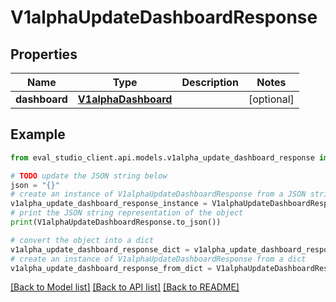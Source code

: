 # V1alphaUpdateDashboardResponse


## Properties

Name | Type | Description | Notes
------------ | ------------- | ------------- | -------------
**dashboard** | [**V1alphaDashboard**](V1alphaDashboard.md) |  | [optional] 

## Example

```python
from eval_studio_client.api.models.v1alpha_update_dashboard_response import V1alphaUpdateDashboardResponse

# TODO update the JSON string below
json = "{}"
# create an instance of V1alphaUpdateDashboardResponse from a JSON string
v1alpha_update_dashboard_response_instance = V1alphaUpdateDashboardResponse.from_json(json)
# print the JSON string representation of the object
print(V1alphaUpdateDashboardResponse.to_json())

# convert the object into a dict
v1alpha_update_dashboard_response_dict = v1alpha_update_dashboard_response_instance.to_dict()
# create an instance of V1alphaUpdateDashboardResponse from a dict
v1alpha_update_dashboard_response_from_dict = V1alphaUpdateDashboardResponse.from_dict(v1alpha_update_dashboard_response_dict)
```
[[Back to Model list]](../README.md#documentation-for-models) [[Back to API list]](../README.md#documentation-for-api-endpoints) [[Back to README]](../README.md)


